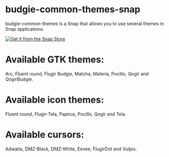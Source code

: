 # budgie-common-themes-snap


budgie-common-themes is a Snap that allows you to use several themes in Snap applications.

<a href="https://snapcraft.io/budgie-common-themes">
    <img alt="Get it from the Snap Store" src=https://snapcraft.io/en/dark/install.svg />
  </a>

# Available GTK themes:

Arc, Fluent round, Flugir Budgie, Matcha, Materia, Pocillo, Qogir and QogirBudgie.

# Available icon themes:

Fluent round, Flugir-Tela, Papirus, Pocillo, Qogir and Tela.

# Available cursors:

Adwaita, DMZ-Black, DMZ-White, Eevee, FlugirDot and Vulpix.
